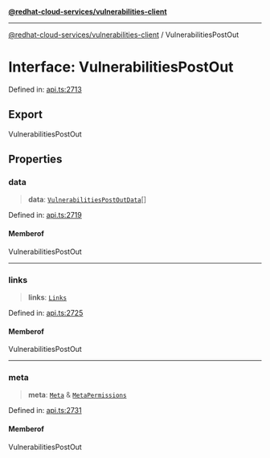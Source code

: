 [**@redhat-cloud-services/vulnerabilities-client**](../README.md)

***

[@redhat-cloud-services/vulnerabilities-client](../globals.md) / VulnerabilitiesPostOut

# Interface: VulnerabilitiesPostOut

Defined in: [api.ts:2713](https://github.com/charlesmulder/javascript-clients/blob/main/packages/vulnerabilities/git-api/api.ts#L2713)

## Export

VulnerabilitiesPostOut

## Properties

### data

> **data**: [`VulnerabilitiesPostOutData`](VulnerabilitiesPostOutData.md)[]

Defined in: [api.ts:2719](https://github.com/charlesmulder/javascript-clients/blob/main/packages/vulnerabilities/git-api/api.ts#L2719)

#### Memberof

VulnerabilitiesPostOut

***

### links

> **links**: [`Links`](Links.md)

Defined in: [api.ts:2725](https://github.com/charlesmulder/javascript-clients/blob/main/packages/vulnerabilities/git-api/api.ts#L2725)

#### Memberof

VulnerabilitiesPostOut

***

### meta

> **meta**: [`Meta`](Meta.md) & [`MetaPermissions`](MetaPermissions.md)

Defined in: [api.ts:2731](https://github.com/charlesmulder/javascript-clients/blob/main/packages/vulnerabilities/git-api/api.ts#L2731)

#### Memberof

VulnerabilitiesPostOut
